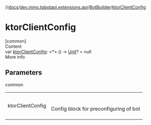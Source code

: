 //[docs](../../../index.md)/[dev.inmo.tgbotapi.extensions.api](../index.md)/[BotBuilder](index.md)/[ktorClientConfig](ktor-client-config.md)



# ktorClientConfig  
[common]  
Content  
var [ktorClientConfig](ktor-client-config.md): <*>.() -> [Unit](https://kotlinlang.org/api/latest/jvm/stdlib/kotlin/-unit/index.html)? = null  
More info  


## Parameters  
  
common  
  
| | |
|---|---|
| <a name="dev.inmo.tgbotapi.extensions.api/BotBuilder/ktorClientConfig/#/PointingToDeclaration/"></a>ktorClientConfig| <a name="dev.inmo.tgbotapi.extensions.api/BotBuilder/ktorClientConfig/#/PointingToDeclaration/"></a><br><br>Config block for preconfiguring of bot <br><br>|
  
  



